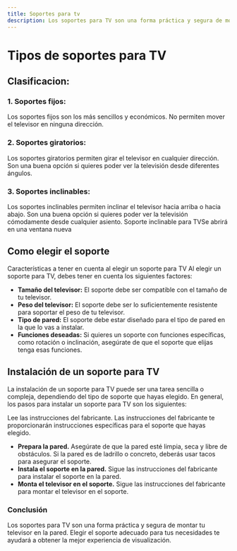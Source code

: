```yaml
---
title: Soportes para tv
description: Los soportes para TV son una forma práctica y segura de montar tu televisor en la pared. Te permiten liberar espacio en el suelo y obtener una mejor visualización. Hay muchos tipos diferentes de soportes para TV disponibles, cada uno con sus propias ventajas y desventajas.
---
```



# Tipos de soportes para TV

## Clasificacion:

### 1. **Soportes fijos:**

Los soportes fijos son los más sencillos y económicos. No permiten mover el televisor en ninguna dirección.

### 2. **Soportes giratorios:**


Los soportes giratorios permiten girar el televisor en cualquier dirección. Son una buena opción si quieres poder ver la televisión desde diferentes ángulos.

### 3. **Soportes inclinables:**

Los soportes inclinables permiten inclinar el televisor hacia arriba o hacia abajo. Son una buena opción si quieres poder ver la televisión cómodamente desde cualquier asiento.
Soporte inclinable para TVSe abrirá en una ventana nueva

## Como elegir el soporte

Características a tener en cuenta al elegir un soporte para TV
Al elegir un soporte para TV, debes tener en cuenta los siguientes factores:

* **Tamaño del televisor:** El soporte debe ser compatible con el tamaño de tu televisor.
* **Peso del televisor:** El soporte debe ser lo suficientemente resistente para soportar el peso de tu televisor.
* **Tipo de pared:** El soporte debe estar diseñado para el tipo de pared en la que lo vas a instalar.
* **Funciones deseadas:** Si quieres un soporte con funciones específicas, como rotación o inclinación, asegúrate de que el soporte que elijas tenga esas funciones.

## Instalación de un soporte para TV

La instalación de un soporte para TV puede ser una tarea sencilla o compleja, dependiendo del tipo de soporte que hayas elegido. En general, los pasos para instalar un soporte para TV son los siguientes:

Lee las instrucciones del fabricante. Las instrucciones del fabricante te proporcionarán instrucciones específicas para el soporte que hayas elegido.
* **Prepara la pared.** Asegúrate de que la pared esté limpia, seca y libre de obstáculos. Si la pared es de ladrillo o concreto, deberás usar tacos para asegurar el soporte.
* **Instala el soporte en la pared.** Sigue las instrucciones del fabricante para instalar el soporte en la pared.
* **Monta el televisor en el soporte.** Sigue las instrucciones del fabricante para montar el televisor en el soporte.

### Conclusión

Los soportes para TV son una forma práctica y segura de montar tu televisor en la pared. Elegir el soporte adecuado para tus necesidades te ayudará a obtener la mejor experiencia de visualización.
